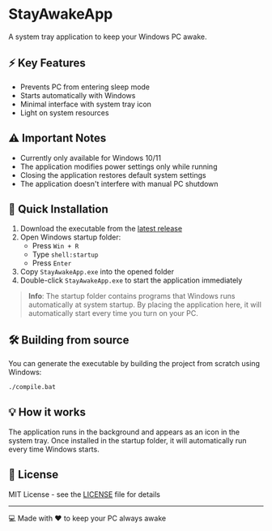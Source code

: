 # StayAwakeApp

A system tray application to keep your Windows PC awake.

## ⚡ Key Features

- Prevents PC from entering sleep mode
- Starts automatically with Windows
- Minimal interface with system tray icon
- Light on system resources

## ⚠️ Important Notes

- Currently only available for Windows 10/11
- The application modifies power settings only while running
- Closing the application restores default system settings
- The application doesn't interfere with manual PC shutdown

## 🚀 Quick Installation

1. Download the executable from the [latest release](https://github.com/S0nFra/StayAwakeApp/releases/latest)
2. Open Windows startup folder:
   - Press `Win + R`
   - Type `shell:startup`
   - Press `Enter`
3. Copy `StayAwakeApp.exe` into the opened folder
4. Double-click `StayAwakeApp.exe` to start the application immediately

> **Info**: The startup folder contains programs that Windows runs automatically at system startup. By placing the application here, it will automatically start every time you turn on your PC.

## 🛠️ Building from source

You can generate the executable by building the project from scratch using Windows:

```bash
./compile.bat
```

## 💡 How it works

The application runs in the background and appears as an icon in the system tray. Once installed in the startup folder, it will automatically run every time Windows starts.

## 📝 License

MIT License - see the [LICENSE](LICENSE) file for details

---
💻 Made with ❤️ to keep your PC always awake
